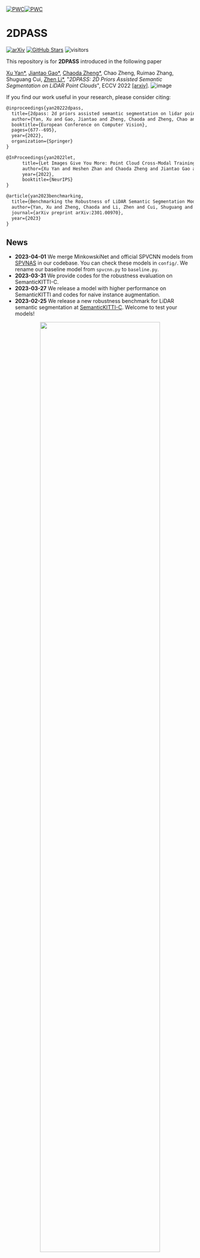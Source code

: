 
[![PWC](https://img.shields.io/endpoint.svg?url=https://paperswithcode.com/badge/2dpass-2d-priors-assisted-semantic/3d-semantic-segmentation-on-semantickitti)](https://paperswithcode.com/sota/3d-semantic-segmentation-on-semantickitti?p=2dpass-2d-priors-assisted-semantic)[![PWC](https://img.shields.io/endpoint.svg?url=https://paperswithcode.com/badge/2dpass-2d-priors-assisted-semantic/lidar-semantic-segmentation-on-nuscenes)](https://paperswithcode.com/sota/lidar-semantic-segmentation-on-nuscenes?p=2dpass-2d-priors-assisted-semantic)

# 2DPASS

[![arXiv](https://img.shields.io/badge/arXiv-2203.09065-b31b1b.svg)](https://arxiv.org/pdf/2207.04397.pdf)
[![GitHub Stars](https://img.shields.io/github/stars/yanx27/2DPASS?style=social)](https://github.com/yanx27/2DPASS)
![visitors](https://visitor-badge.glitch.me/badge?page_id=https://github.com/yanx27/2DPASS)



This repository is for **2DPASS** introduced in the following paper

[Xu Yan*](https://yanx27.github.io/), [Jiantao Gao*](https://github.com/Gao-JT), [Chaoda Zheng*](https://github.com/Ghostish), Chao Zheng, Ruimao Zhang, Shuguang Cui, [Zhen Li*](https://mypage.cuhk.edu.cn/academics/lizhen/), "*2DPASS: 2D Priors Assisted Semantic Segmentation on LiDAR Point Clouds*", ECCV 2022 [[arxiv]](https://arxiv.org/pdf/2207.04397.pdf).
 ![image](figures/2DPASS.gif)

If you find our work useful in your research, please consider citing:
```latex
@inproceedings{yan20222dpass,
  title={2dpass: 2d priors assisted semantic segmentation on lidar point clouds},
  author={Yan, Xu and Gao, Jiantao and Zheng, Chaoda and Zheng, Chao and Zhang, Ruimao and Cui, Shuguang and Li, Zhen},
  booktitle={European Conference on Computer Vision},
  pages={677--695},
  year={2022},
  organization={Springer}
}

@InProceedings{yan2022let,
      title={Let Images Give You More: Point Cloud Cross-Modal Training for Shape Analysis}, 
      author={Xu Yan and Heshen Zhan and Chaoda Zheng and Jiantao Gao and Ruimao Zhang and Shuguang Cui and Zhen Li},
      year={2022},
      booktitle={NeurIPS}
}

@article{yan2023benchmarking,
  title={Benchmarking the Robustness of LiDAR Semantic Segmentation Models},
  author={Yan, Xu and Zheng, Chaoda and Li, Zhen and Cui, Shuguang and Dai, Dengxin},
  journal={arXiv preprint arXiv:2301.00970},
  year={2023}
}
```
## News
* **2023-04-01** We merge MinkowskiNet and official SPVCNN models from [SPVNAS](https://github.com/mit-han-lab/spvnas) in our codebase. You can check these models in `config/`. We rename our baseline model from `spvcnn.py` to `baseline.py`.
* **2023-03-31** We provide codes for the robustness evaluation on SemanticKITTI-C.
* **2023-03-27** We release a model with higher performance on SemanticKITTI and codes for naive instance augmentation.
* **2023-02-25** We release a new robustness benchmark for LiDAR semantic segmentation at [SemanticKITTI-C](https://yanx27.github.io/RobustLidarSeg/). Welcome to test your models!
<p align="center">
   <img src="figures/semantickittic.png" width="80%"> 
</p>


* **2022-10-11** Our new work for cross-modal knowledge distillation is accepted at NeurIPS 2022:smiley: [paper](https://arxiv.org/pdf/2210.04208.pdf) / [code](https://github.com/ZhanHeshen/PointCMT).
* **2022-09-20** We release codes for SemanticKITTI single-scan and NuScenes :rocket:!
* **2022-07-03** 2DPASS is accepted at **ECCV 2022** :fire:!
* **2022-03-08** We achieve **1st** place in both single and multi-scans of [SemanticKITTI](http://semantic-kitti.org/index.html) and **3rd** place on [NuScenes-lidarseg](https://www.nuscenes.org/) :fire:! 
<p align="center">
   <img src="figures/singlescan.jpg" width="80%"> 
</p>
<p align="center">
   <img src="figures/multiscan.jpg" width="80%"> 
</p>
<p align="center">
   <img src="figures/nuscene.png" width="80%"> 
</p>

## Installation

### Requirements
- pytorch >= 1.8 
- yaml
- easydict  `conda install -c conda-forge easydict` done
- pyquaternion   四元数库 `conda install -c conda-forge quaternion`  this `pip install pyquaternion` (http://kieranwynn.github.io/pyquaternion/)  done
- [lightning](https://github.com/Lightning-AI/lightning) (https://lightning.ai/docs/pytorch/latest/)  (tested with pytorch_lightning==1.3.8 and torchmetrics==0.5)  `conda install lightning -c conda-forge` done
- [torch-scatter](https://github.com/rusty1s/pytorch_scatter) (pip install torch-scatter -f https://data.pyg.org/whl/torch-1.9.0+${CUDA}.html) done
- [nuScenes-devkit](https://github.com/nutonomy/nuscenes-devkit) `pip install nuscenes-devkit` done (optional for nuScenes)
- [spconv](https://github.com/traveller59/spconv) (tested with spconv==2.1.16 and cuda==11.1, pip install spconv-cu111==2.1.16) done 
- [torchsparse](https://github.com/mit-han-lab/torchsparse) (optional for MinkowskiNet and SPVCNN. sudo apt-get install libsparsehash-dev, pip install --upgrade git+https://github.com/mit-han-lab/torchsparse.git@v1.4.0)
- pip install -U tensorboard
- pip install -U tensorboardX

## Data Preparation

### SemanticKITTI
Please download the files from the [SemanticKITTI website](http://semantic-kitti.org/dataset.html) and additionally the [color data](http://www.cvlibs.net/download.php?file=data_odometry_color.zip) from the [Kitti Odometry website](http://www.cvlibs.net/datasets/kitti/eval_odometry.php). Extract everything into the same folder.
```
./dataset/
├── 
├── ...
└── SemanticKitti/
    ├──sequences
        ├── 00/           
        │   ├── velodyne/	
        |   |	├── 000000.bin
        |   |	├── 000001.bin
        |   |	└── ...
        │   └── labels/ 
        |   |   ├── 000000.label
        |   |   ├── 000001.label
        |   |   └── ...
        |   └── image_2/ 
        |   |   ├── 000000.png
        |   |   ├── 000001.png
        |   |   └── ...
        |   calib.txt
        ├── 08/ # for validation
        ├── 11/ # 11-21 for testing
        └── 21/
	    └── ...
```

### NuScenes
Please download the Full dataset (v1.0) from the [NuScenes website](https://www.nuscenes.org/) with lidarseg and extract it.
```
./dataset/
├── 
├── ...
└── nuscenes/
    ├──v1.0-trainval
    ├──v1.0-test
    ├──samples
    ├──sweeps
    ├──maps
    ├──lidarseg
```

## Training
### SemanticKITTI
You can run the training with
batch_size 设置为2可以训练， 1个epoch 2:40:00  
```shell script
cd <root dir of this repo>
python main.py --log_dir 2DPASS_semkitti --config config/2DPASS-semantickitti.yaml --gpu 0
```
The output will be written to `logs/SemanticKITTI/2DPASS_semkitti` by default. 
### NuScenes
```shell script
cd <root dir of this repo>
python main.py --log_dir 2DPASS_nusc --config config/2DPASS-nuscenese.yaml --gpu 0 1 2 3
```

### Vanilla Training without 2DPASS
We take SemanticKITTI as an example.
```shell script
cd <root dir of this repo>
python main.py --log_dir baseline_semkitti --config config/2DPASS-semantickitti.yaml --gpu 0 --baseline_only
```

## Testing
You can run the testing with
```shell script
cd <root dir of this repo>
python main.py --config config/2DPASS-semantickitti.yaml --gpu 0 --test --num_vote 12 --checkpoint <dir for the pytorch checkpoint>

python main.py --config checkpoint/2DPASS-semantickitti.yaml --gpu 0 --test --num_vote 1 --checkpoint checkpoint/best_model.ckpt
```
Here, `num_vote` is the number of views for the test-time-augmentation (TTA). We set this value to 12 as default (on a Tesla-V100 GPU), and if you use other GPUs with smaller memory, you can choose a smaller value. `num_vote=1` denotes there is no TTA used, and will cause about ~2\% performance drop.

## Robustness Evaluation
Please download all subsets of [SemanticKITTI-C](https://arxiv.org/pdf/2301.00970.pdf) from [this link](https://cuhko365-my.sharepoint.com/personal/218012048_link_cuhk_edu_cn/_layouts/15/onedrive.aspx?id=%2Fpersonal%2F218012048%5Flink%5Fcuhk%5Fedu%5Fcn%2FDocuments%2FSemanticKITTIC&ga=1) and extract them.
```
./dataset/
├── 
├── ...
└── SemanticKitti/
    ├──sequences
    ├──SemanticKITTI-C
        ├── clean_data/           
        ├── dense_16beam/           
        │   ├── velodyne/	
        |   |	├── 000000.bin
        |   |	├── 000001.bin
        |   |	└── ...
        │   └── labels/ 
        |   |   ├── 000000.label
        |   |   ├── 000001.label
        |   |   └── ...
	    ...
```
You can run the robustness evaluation with
```shell script
cd <root dir of this repo>
python robust_test.py --config config/2DPASS-semantickitti.yaml --gpu 0  --num_vote 12 --checkpoint <dir for the pytorch checkpoint>
```

## Model Zoo
You can download the models with the scores below from [this Google drive folder](https://drive.google.com/drive/folders/1Xy6p_h827lv8J-2iZU8T6SLFkxfoXPBE?usp=sharing).
### SemanticKITTI
|Model (validation)|mIoU (vanilla)|mIoU (TTA)|Parameters|
|:---:|:---:|:---:|:---:|
|MinkowskiNet|65.1%|67.1%|21.7M|
|SPVCNN|65.9%|67.8%|21.8M|
|2DPASS (4scale-64dimension)|68.7%|70.0%|1.9M|
|2DPASS (6scale-256dimension)|70.7%|72.0%|45.6M|

Here, we fine-tune 2DPASS models on SemanticKITTI with more epochs and thus gain the higher mIoU. If you train with 64 epochs, it should be gained about 66%/69% for vanilla and 69%/71% after TTA.

### NuScenes
|Model (validation)|mIoU (vanilla)|mIoU (TTA)|Parameters|
|:---:|:---:|:---:|:---:|
|MinkowskiNet|74.3%|76.0%|21.7M|
|SPVCNN|74.9%|76.9%|21.8M|
|2DPASS (6scale-128dimension)|76.7%|79.6%|11.5M|
|2DPASS (6scale-256dimension)|78.0%|80.5%|45.6M|

**Note that the results on benchmarks are gained by training with additional validation set and using instance-level augmentation.**

## Acknowledgements
Code is built based on [SPVNAS](https://github.com/mit-han-lab/spvnas), [Cylinder3D](https://github.com/xinge008/Cylinder3D), [xMUDA](https://github.com/valeoai/xmuda) and [SPCONV](https://github.com/traveller59/spconv).

## License
This repository is released under MIT License (see LICENSE file for details).


因此，在这项工作中，我们提出了 2D 先验辅助语义分割（2DPASS）方法，一种通用训练方案，用于促进点云上的表示学习。所提出的2DPAS方法充分利用了训练过程中丰富的2D图像，然后在没有严格配对数据约束的情况下进行语义分割。
在实践中，通过利用辅助模态融合和多尺度融合到单一知识蒸馏 （MSFSKD），2DPASS 从多模态数据中获取更丰富的语义和结构信息，然后将其提炼到纯 3D 网络中。因此，我们的基线模型在配备 2DPASS 后仅使用点云输入即可获得显着改进。

```
please install torchsparse if you want to run spvcnn/minkowskinet!
{'format_version': 1, 'model_params': {'model_architecture': 'arch_2dpass', 'input_dims': 4, 'spatial_shape': [1000, 1000, 60], 'scale_list': [2, 4, 8, 16], 'hiden_size': 64, 'num_classes': 20, 'backbone_2d': 'resnet34', 'pretrained2d': False}, 'dataset_params': {'training_size': 19132, 'dataset_type': 'point_image_dataset_semkitti', 'pc_dataset_type': 'SemanticKITTI', 'collate_type': 'collate_fn_default', 'ignore_label': 0, 'label_mapping': './config/label_mapping/semantic-kitti.yaml', 'bottom_crop': [480, 320], 'color_jitter': [0.4, 0.4, 0.4], 'flip2d': 0.5, 'image_normalizer': [[0.485, 0.456, 0.406], [0.229, 0.224, 0.225]], 'max_volume_space': [50, 50, 2], 'min_volume_space': [-50, -50, -4], 'seg_labelweights': [0, 55437630, 320797, 541736, 2578735, 3274484, 552662, 184064, 78858, 240942562, 17294618, 170599734, 6369672, 230413074, 101130274, 476491114, 9833174, 129609852, 4506626, 1168181], 'train_data_loader': {'data_path': './dataset/SemanticKitti/dataset/sequences/', 'batch_size': 8, 'shuffle': True, 'num_workers': 8, 'rotate_aug': True, 'flip_aug': True, 'scale_aug': True, 'transform_aug': True, 'dropout_aug': True}, 'val_data_loader': {'data_path': './dataset/SemanticKitti/dataset/sequences/', 'shuffle': False, 'num_workers': 8, 'batch_size': 1, 'rotate_aug': False, 'flip_aug': False, 'scale_aug': False, 'transform_aug': False, 'dropout_aug': False}}, 'train_params': {'max_num_epochs': 64, 'learning_rate': 0.24, 'optimizer': 'SGD', 'lr_scheduler': 'CosineAnnealingWarmRestarts', 'momentum': 0.9, 'nesterov': True, 'weight_decay': 0.0001, 'lambda_seg2d': 1, 'lambda_xm': 0.05}, 'gpu': [0], 'seed': 0, 'config_path': 'checkpoint/2DPASS-semantickitti.yaml', 'log_dir': 'default', 'monitor': 'val/mIoU', 'stop_patience': 50, 'save_top_k': 1, 'check_val_every_n_epoch': 1, 'SWA': False, 'baseline_only': False, 'test': True, 'fine_tune': False, 'pretrain2d': False, 'num_vote': 1, 'submit_to_server': False, 'checkpoint': 'checkpoint/best_model.ckpt', 'debug': False}
Global seed set to 0
load pre-trained model...
Start testing...
GPU available: True, used: True
TPU available: False, using: 0 TPU cores
Global seed set to 0
initializing ddp: GLOBAL_RANK: 0, MEMBER: 1/1
----------------------------------------------------------------------------------------------------
distributed_backend=nccl
All DDP processes registered. Starting ddp with 1 processes
----------------------------------------------------------------------------------------------------

LOCAL_RANK: 0 - CUDA_VISIBLE_DEVICES: [0]
Validation per class iou:                                                                                                                                                                                                             
car : 96.83%
bicycle : 52.55%
motorcycle : 76.33%
truck : 90.74%
bus : 71.38%
person : 78.36%
bicyclist : 92.35%
motorcyclist : 0.06%
road : 93.24%
parking : 50.75%
sidewalk : 80.08%
other-ground : 8.44%
building : 92.21%
fence : 68.27%
vegetation : 88.37%
trunk : 71.19%
terrain : 74.63%
pole : 63.92%
traffic-sign : 53.46%
Current val miou is 68.587 while the best val miou is 68.587
Testing: 100%|████████████████████████████████████████████████████████████████████████████████████████████████████████████████████████████████████████████████████████████████████████████████████| 4071/4071 [06:19<00:00, 10.72it/s]
--------------------------------------------------------------------------------
DATALOADER:0 TEST RESULTS
{'val/acc': 0.8935943841934204,
 'val/best_miou': 0.6858724848558865,
 'val/mIoU': 0.6858724848558865}
--------------------------------------------------------------------------------
```
